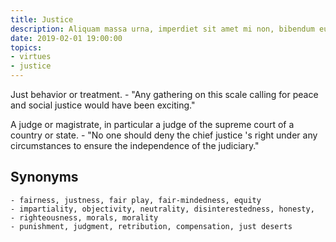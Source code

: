 ```yaml
---
title: Justice
description: Aliquam massa urna, imperdiet sit amet mi non, bibendum euismod est.
date: 2019-02-01 19:00:00
topics: 
- virtues
- justice
---
```


Just behavior or treatment.
	- "Any gathering on this scale calling for peace and social justice would have been exciting."

A judge or magistrate, in particular a judge of the supreme court of a country or state.
	- "No one should deny the chief justice 's right under any circumstances to ensure the independence of the judiciary."

## Synonyms
	- fairness, justness, fair play, fair-mindedness, equity
	- impartiality, objectivity, neutrality, disinterestedness, honesty, 
	- righteousness, morals, morality
	- punishment, judgment, retribution, compensation, just deserts

